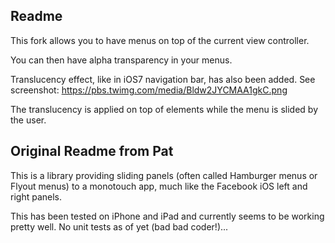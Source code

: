 Readme
-----------------------

This fork allows you to have menus on top of the current view controller.

You can then have alpha transparency in your menus.

Translucency effect, like in iOS7 navigation bar, has also been added. See screenshot: https://pbs.twimg.com/media/Bldw2JYCMAA1gkC.png

The translucency is applied on top of elements while the menu is slided by the user.


Original Readme from Pat
-------------------------

This is a library providing sliding panels (often called Hamburger menus or Flyout menus) to a monotouch app, much like the Facebook iOS left and right panels.

This has been tested on iPhone and iPad and currently seems to be working pretty well.  No unit tests as of yet (bad bad coder!)...

